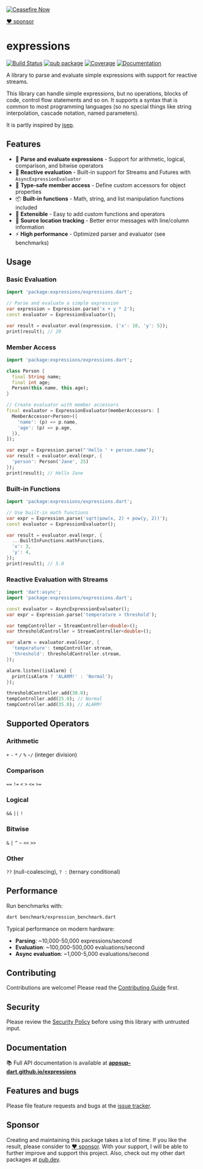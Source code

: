 [![Ceasefire Now](https://badge.techforpalestine.org/default)](https://techforpalestine.org/learn-more)

[:heart: sponsor](https://github.com/sponsors/rbellens)

# expressions

[![Build Status](https://github.com/appsup-dart/expressions/workflows/Dart%20CI/badge.svg)](https://github.com/appsup-dart/expressions/actions)
[![pub package](https://img.shields.io/pub/v/expressions.svg)](https://pub.dev/packages/expressions)
[![Coverage](https://codecov.io/gh/appsup-dart/expressions/branch/master/graph/badge.svg)](https://codecov.io/gh/appsup-dart/expressions)
[![Documentation](https://img.shields.io/badge/docs-latest-blue.svg)](https://appsup-dart.github.io/expressions/)

A library to parse and evaluate simple expressions with support for reactive streams.

This library can handle simple expressions, but no operations, blocks of code, control flow statements and so on.
It supports a syntax that is common to most programming languages (so no special things like string interpolation,
cascade notation, named parameters).

It is partly inspired by [jsep](http://jsep.from.so/).

## Features

- 🚀 **Parse and evaluate expressions** - Support for arithmetic, logical, comparison, and bitwise operators
- 🔄 **Reactive evaluation** - Built-in support for Streams and Futures with `AsyncExpressionEvaluator`
- 🎯 **Type-safe member access** - Define custom accessors for object properties
- 📦 **Built-in functions** - Math, string, and list manipulation functions included
- 🎨 **Extensible** - Easy to add custom functions and operators
- 📍 **Source location tracking** - Better error messages with line/column information
- ⚡ **High performance** - Optimized parser and evaluator (see benchmarks)

## Usage

### Basic Evaluation

```dart
import 'package:expressions/expressions.dart';

// Parse and evaluate a simple expression
var expression = Expression.parse('x + y * 2');
const evaluator = ExpressionEvaluator();

var result = evaluator.eval(expression, {'x': 10, 'y': 5});
print(result); // 20
```

### Member Access

```dart
import 'package:expressions/expressions.dart';

class Person {
  final String name;
  final int age;
  Person(this.name, this.age);
}

// Create evaluator with member accessors
final evaluator = ExpressionEvaluator(memberAccessors: [
  MemberAccessor<Person>({
    'name': (p) => p.name,
    'age': (p) => p.age,
  }),
]);

var expr = Expression.parse("'Hello ' + person.name");
var result = evaluator.eval(expr, {
  'person': Person('Jane', 25)
});
print(result); // Hello Jane
```

### Built-in Functions

```dart
import 'package:expressions/expressions.dart';

// Use built-in math functions
var expr = Expression.parse('sqrt(pow(x, 2) + pow(y, 2))');
const evaluator = ExpressionEvaluator();

var result = evaluator.eval(expr, {
  ...BuiltInFunctions.mathFunctions,
  'x': 3,
  'y': 4,
});
print(result); // 5.0
```

### Reactive Evaluation with Streams

```dart
import 'dart:async';
import 'package:expressions/expressions.dart';

const evaluator = AsyncExpressionEvaluator();
var expr = Expression.parse('temperature > threshold');

var tempController = StreamController<double>();
var thresholdController = StreamController<double>();

var alarm = evaluator.eval(expr, {
  'temperature': tempController.stream,
  'threshold': thresholdController.stream,
});

alarm.listen((isAlarm) {
  print(isAlarm ? 'ALARM!' : 'Normal');
});

thresholdController.add(30.0);
tempController.add(25.0); // Normal
tempController.add(35.0); // ALARM!
```



## Supported Operators

### Arithmetic
`+` `-` `*` `/` `%` `~/` (integer division)

### Comparison
`==` `!=` `<` `>` `<=` `>=`

### Logical
`&&` `||` `!`

### Bitwise
`&` `|` `^` `~` `<<` `>>`

### Other
`??` (null-coalescing), `? :` (ternary conditional)

## Performance

Run benchmarks with:
```bash
dart benchmark/expression_benchmark.dart
```

Typical performance on modern hardware:
- **Parsing**: ~10,000-50,000 expressions/second
- **Evaluation**: ~100,000-500,000 evaluations/second
- **Async evaluation**: ~1,000-5,000 evaluations/second

## Contributing

Contributions are welcome! Please read the [Contributing Guide](CONTRIBUTING.md) first.

## Security

Please review the [Security Policy](SECURITY.md) before using this library with untrusted input.

## Documentation

📚 Full API documentation is available at **[appsup-dart.github.io/expressions](https://appsup-dart.github.io/expressions/)**

## Features and bugs

Please file feature requests and bugs at the [issue tracker][tracker].

[tracker]: https://github.com/appsup-dart/expressions/issues

## Sponsor

Creating and maintaining this package takes a lot of time. If you like the result, please consider to [:heart: sponsor](https://github.com/sponsors/rbellens). 
With your support, I will be able to further improve and support this project.
Also, check out my other dart packages at [pub.dev](https://pub.dev/packages?q=publisher%3Aappsup.be).

